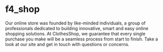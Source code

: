 # f4_shop
Our online store was founded by like-minded individuals, a group of professionals dedicated to building innovative, smart and easy online shopping solutions. At ClothesShop, we guarantee that every single purchase you make will be a seamless process from start to finish. Take a look at our site and get in touch with questions or concerns.
